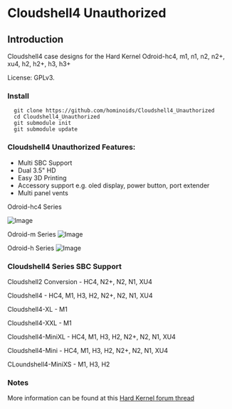 # Cloudshell4 Unauthorized


## Introduction

Cloudshell4 case designs for the Hard Kernel Odroid-hc4, m1, n1, n2, n2+, xu4, h2, h2+, h3, h3+

License: GPLv3.

### Install
```
  git clone https://github.com/hominoids/Cloudshell4_Unauthorized
  cd Cloudshell4_Unauthorized
  git submodule init
  git submodule update

```

### Cloudshell4 Unauthorized Features:
-  Multi SBC Support
-  Dual 3.5" HD
-  Easy 3D Printing
-  Accessory support e.g. oled display, power button, port extender
-  Multi panel vents

Odroid-hc4 Series

![Image](Cloudshell4_Series.gif)

Odroid-m Series
![Image](Cloudshell4_M_Series.gif)

Odroid-h Series
![Image](Cloudshell4_M_Series.gif)

### Cloudshell4 Series SBC Support

Cloudshell2 Conversion - HC4, N2+, N2, N1, XU4

Cloudshell4 - HC4, M1, H3, H2, N2+, N2, N1, XU4

Cloudshell4-XL - M1

Cloudshell4-XXL - M1

Cloudshell4-MiniXL - HC4, M1, H3, H2, N2+, N2, N1, XU4

Cloudshell4-Mini - HC4, M1, H3, H2, N2+, N2, N1, XU4

CLoundshell4-MiniXS - M1, H3, H2


### Notes

  More information can be found at this [Hard Kernel forum thread](https://forum.odroid.com/viewtopic.php?f=206&t=40769)

